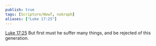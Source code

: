 ```yaml
---
publish: true
tags: [Scripture/NewT, noGraph]
aliases: ["Luke 17:25"]
---
```

[Luke 17:25](https://churchofjesuschrist.org/study/scriptures/nt/luke/17?lang=eng&id=p25#p25) But first must he suffer many things, and be rejected of this generation.

